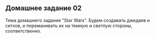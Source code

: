 ## Домашнее задание 02

Тема домашнего задания "Star Wars". Будем создавать джедаев и ситхов, и переманивать их
на темную и светлую стороны, соответственно.